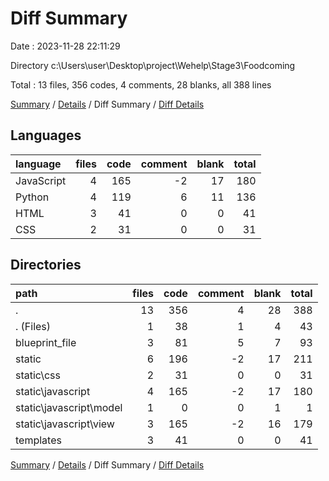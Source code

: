 # Diff Summary

Date : 2023-11-28 22:11:29

Directory c:\\Users\\user\\Desktop\\project\\Wehelp\\Stage3\\Foodcoming

Total : 13 files,  356 codes, 4 comments, 28 blanks, all 388 lines

[Summary](results.md) / [Details](details.md) / Diff Summary / [Diff Details](diff-details.md)

## Languages
| language | files | code | comment | blank | total |
| :--- | ---: | ---: | ---: | ---: | ---: |
| JavaScript | 4 | 165 | -2 | 17 | 180 |
| Python | 4 | 119 | 6 | 11 | 136 |
| HTML | 3 | 41 | 0 | 0 | 41 |
| CSS | 2 | 31 | 0 | 0 | 31 |

## Directories
| path | files | code | comment | blank | total |
| :--- | ---: | ---: | ---: | ---: | ---: |
| . | 13 | 356 | 4 | 28 | 388 |
| . (Files) | 1 | 38 | 1 | 4 | 43 |
| blueprint_file | 3 | 81 | 5 | 7 | 93 |
| static | 6 | 196 | -2 | 17 | 211 |
| static\\css | 2 | 31 | 0 | 0 | 31 |
| static\\javascript | 4 | 165 | -2 | 17 | 180 |
| static\\javascript\\model | 1 | 0 | 0 | 1 | 1 |
| static\\javascript\\view | 3 | 165 | -2 | 16 | 179 |
| templates | 3 | 41 | 0 | 0 | 41 |

[Summary](results.md) / [Details](details.md) / Diff Summary / [Diff Details](diff-details.md)